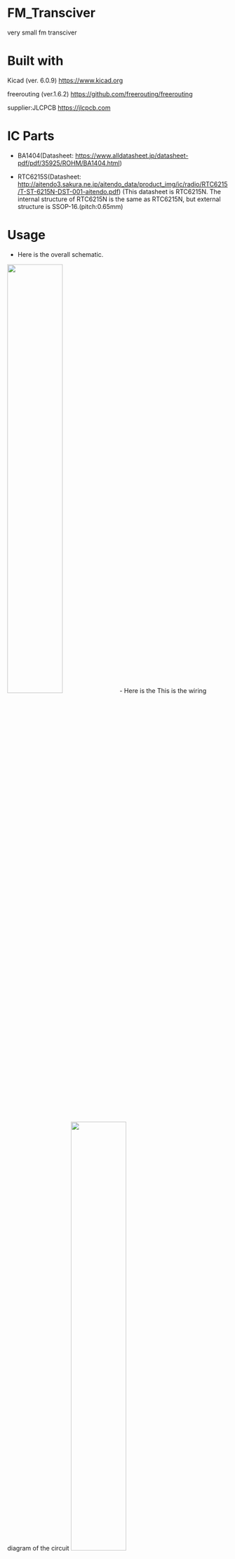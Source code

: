 # FM_Transciver
very small fm transciver

# Built with
Kicad (ver. 6.0.9)
https://www.kicad.org

freerouting (ver.1.6.2)
https://github.com/freerouting/freerouting

supplier:JLCPCB
https://jlcpcb.com


# IC Parts
- BA1404(Datasheet: https://www.alldatasheet.jp/datasheet-pdf/pdf/35925/ROHM/BA1404.html)

- RTC6215S(Datasheet: http://aitendo3.sakura.ne.jp/aitendo_data/product_img/ic/radio/RTC6215/T-ST-6215N-DST-001-aitendo.pdf)
(This datasheet is RTC6215N. The internal structure of RTC6215N is the same as RTC6215N, but external structure is SSOP-16.(pitch:0.65mm)

# Usage
- Here is the overall schematic.
<img src="https://user-images.githubusercontent.com/104880613/203668823-4399a556-b62a-40ff-b373-2a5516816d01.jpg" width="50%">
- Here is the This is the wiring diagram of the circuit
<img src="https://user-images.githubusercontent.com/104880613/203668829-942ddf86-29a3-4e78-8d14-59e24569e00d.jpg" width="50%">
